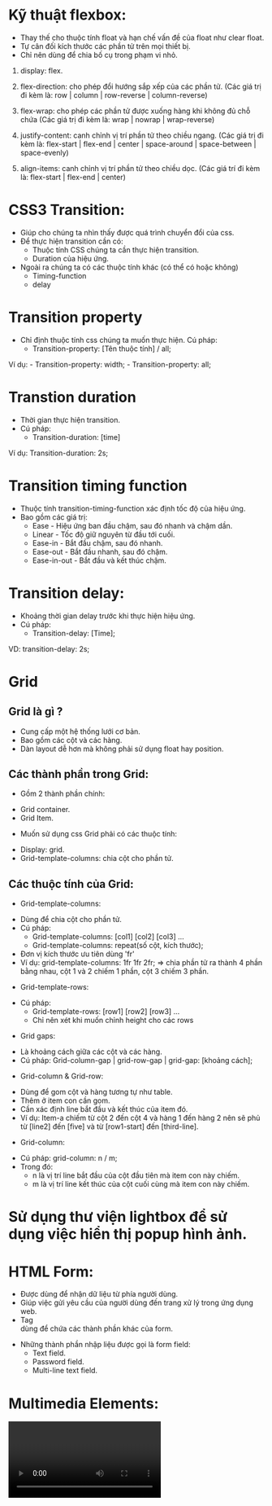 # Kỹ thuật flexbox:
- Thay thế cho thuộc tính float và hạn chế vấn đề của float như clear float.
- Tự cân đối kích thước các phần tử trên mọi thiết bị.
- Chỉ nên dùng để chia bố cụ trong phạm vi nhỏ.

1. display: flex. 

2. flex-direction: cho phép đổi hướng sắp xếp của các phần tử.
(Các giá trị đi kèm là: row | column | row-reverse | column-reverse)

3. flex-wrap: cho phép các phần tử được xuống hàng khi không đủ chỗ chứa
(Các giá trị đi kèm là: wrap | nowrap | wrap-reverse)

4. justify-content: canh chỉnh vị trí phần tử theo chiều ngang.
(Các giá trị đi kèm là: flex-start | flex-end | center | space-around | space-between | space-evenly)

5. align-items: canh chỉnh vị trí phần tử theo chiều dọc. 
(Các giá trí đi kèm là: flex-start | flex-end | center)

# CSS3 Transition:
- Giúp cho chúng ta nhìn thấy được quá trình chuyển đổi của css.
- Để thực hiện transition cần có:
    + Thuộc tính CSS chúng ta cần thực hiện transition.
    + Duration của hiệu ứng.
- Ngoài ra chúng ta có các thuộc tính khác (có thể có hoặc không)
    + Timing-function
    + delay

# Transition property
- Chỉ định thuộc tính css chúng ta muốn thực hiện.
Cú pháp:
   - Transition-property: [Tên thuộc tính] / all;

Ví dụ:
    - Transition-property: width;
    - Transition-property: all;

# Transtion duration
- Thời gian thực hiện transition.
- Cú pháp:
    - Transition-duration: [time]

Ví dụ: Transition-duration: 2s;

# Transition timing function
- Thuộc tính transition-timing-function xác định tốc độ của hiệu ứng.
- Bao gồm các giá trị:
    - Ease - Hiệu ứng ban đầu chậm, sau đó nhanh và chậm dần.
    - Linear - Tốc độ giữ nguyên từ đầu tới cuối.
    - Ease-in - Bắt đầu chậm, sau đó nhanh.
    - Ease-out - Bắt đầu nhanh, sau đó chậm.
    - Ease-in-out - Bắt đầu và kết thúc chậm.

# Transition delay:
- Khoảng thời gian delay trước khi thực hiện hiệu ứng.
- Cú pháp:
    - Transition-delay: [Time];

VD: transition-delay: 2s;

# Grid
## Grid là gì ?
- Cung cấp một hệ thống lưới cơ bản.
- Bao gồm các cột và các hàng.
- Dàn layout dễ hơn mà không phải sử dụng float hay position.

## Các thành phần trong Grid:
- Gồm 2 thành phần chính:
+ Grid container.
+ Grid Item.

- Muốn sử dụng css Grid phải có các thuộc tính:
+ Display: grid.
+ Grid-template-columns: chia cột cho phần tử.

## Các thuộc tính của Grid:
* Grid-template-columns:
- Dùng để chia cột cho phần tử.
- Cú pháp:
    + Grid-template-columns: [col1] [col2] [col3] ...
    + Grid-template-columns: repeat(số cột, kích thước);
- Đơn vị kích thước ưu tiên dùng 'fr'
- Ví dụ: grid-template-columns: 1fr 1fr 2fr;
=> chia phần tử ra thành 4 phần bằng nhau, cột 1 và 2 chiếm 1 phần, cột 3 chiếm 3 phần.

* Grid-template-rows:
- Cú pháp:
    + Grid-template-rows: [row1] [row2] [row3] ...
    + Chỉ nên xét khi muốn chỉnh height cho các rows

* Grid gaps:
- Là khoảng cách giữa các cột và các hàng.
- Cú pháp: Grid-column-gap | grid-row-gap | grid-gap: [khoảng cách];

* Grid-column & Grid-row:
- Dùng để gom cột và hàng tương tự như table.
- Thêm ở item con cần gom.
- Cần xác định line bắt đầu và kết thúc của item đó.
- Ví dụ: Item-a chiếm từ cột 2 đến cột 4 và hàng 1 đến hàng 2 nên sẽ phủ từ [line2] đến [five] và từ [row1-start] đến [third-line].


* Grid-column:
- Cú pháp: grid-column: n / m;
- Trong đó:
    + n là vị trí line bắt đầu của cột đầu tiên mà item con này chiếm.
    + m là vị trí line kết thúc của cột cuối cùng mà item con này chiếm.

# Sử dụng thư viện lightbox để sử dụng việc hiển thị popup hình ảnh.

# HTML Form:
- Được dùng để nhận dữ liệu từ phía người dùng.
- Giúp việc gửi yêu cầu của người dùng đến trang xử lý trong ứng dụng web.
- Tag <form> dùng để chứa các thành phần khác của form.
- Những thành phần nhập liệu được gọi là form field:
    + Text field.
    + Password field.
    + Multi-line text field.

# Multimedia Elements:
<Video>
- THêm video cho trang web với các thuộc tính:
    + Controls: Hiển thị thanh điều khiển video.
    + Preload: load trước video.
    + Loop: lặp video.
    + Muted: tắt âm thanh của video khi load trang web.
    + Autoplay: tự chạy video khi load trang web.

<iframe>
- Dùng để nhúng video vào trang website.

<canvas>
- Vẽ hình ảnh thông qua JS.
- Hình ảnh: đường thẳng, hình tròn, hình hộp, chữ, hình ảnh,...

<svg>
- vẽ hình (không thông qua JS)

# CSS Transform:


